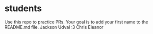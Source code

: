 # students
Use this repo to practice PRs. Your goal is to add your first name to the README.md file.
Jackson
Udval :3
Chris
Eleanor
